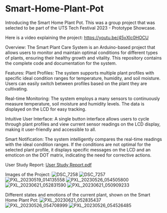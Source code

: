 # Smart-Home-Plant-Pot
Introducing the Smart Home Plant Pot. This was a group project that was selected to be part of the UTS Tech Festival 2023 - Prototype Showcase. 

Here is a video explaining the project:
https://youtu.be/45vXlc0HOCU


Overview:
The Smart Plant Care System is an Arduino-based project that allows users to monitor and maintain optimal conditions for different types of plants, ensuring their healthy growth and vitality. 
This repository contains the complete code and documentation for the system.

Features:
Plant Profiles: The system supports multiple plant profiles with specific ideal condition ranges for temperature, humidity, and soil moisture. 
Users can easily switch between profiles based on the plant they are cultivating.

Real-time Monitoring: The system employs a many sensors to continuously measure temperature, soil moisture and humidity levels. The data is displayed on the LCD for easy tracking.

Intuitive User Interface: A single button interface allows users to cycle through plant profiles and view current sensor readings on the LCD display, 
making it user-friendly and accessible to all.

Smart Notification: The system intelligently compares the real-time readings with the ideal condition ranges. If the conditions are not optimal for the selected plant profile, 
it displays specific messages on the LCD and an emoticon on the DOT matrix, indicating the need for corrective actions.

User Study Report:
[User Study Report.pdf](https://github.com/ahmyk9/Smart-Home-Plant-Pot/files/12178919/User.Study.Report.pdf)

Images of the Project:
![DSC_7258](https://github.com/ahmyk9/Smart-Home-Plant-Pot/assets/61839237/2bd0a8f4-0f14-4522-b45c-9a47e4930e4c)
![DSC_7257](https://github.com/ahmyk9/Smart-Home-Plant-Pot/assets/61839237/4f336301-8ae6-46a6-97a9-de0627b4ac7b)
![PXL_20230519_014135558](https://github.com/ahmyk9/Smart-Home-Plant-Pot/assets/61839237/4ea719c4-48a2-417f-b1af-7d2f0cfe4bd7)
![PXL_20230526_054505800](https://github.com/ahmyk9/Smart-Home-Plant-Pot/assets/61839237/cf239011-36fe-4dc1-a977-18361b033163)
![PXL_20230621_052831590](https://github.com/ahmyk9/Smart-Home-Plant-Pot/assets/61839237/06c553b3-5048-4e9d-a285-1033cd91ec7b)
![PXL_20230621_050909233](https://github.com/ahmyk9/Smart-Home-Plant-Pot/assets/61839237/0f9e600b-876a-480e-aaf8-7ee3af537639)

Different states and emotions of the current plant, shown on the Smart Home Plant Pot:
![PXL_20230621_052835437](https://github.com/ahmyk9/Smart-Home-Plant-Pot/assets/61839237/df964431-ffa8-482d-b9f8-ac81482a3435)
![PXL_20230526_054708999](https://github.com/ahmyk9/Smart-Home-Plant-Pot/assets/61839237/006357d0-0e6a-4327-b046-5aa9d8a3fd6d)
![PXL_20230526_054526485](https://github.com/ahmyk9/Smart-Home-Plant-Pot/assets/61839237/9d108c6a-389a-4998-9911-4c2e76a2863f)



